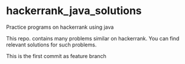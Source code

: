 # hackerrank_java_solutions
Practice programs on hackerrank using java

This repo. contains many problems similar on hackerrank. You can find relevant solutions for such problems.

This is the first commit as feature branch
